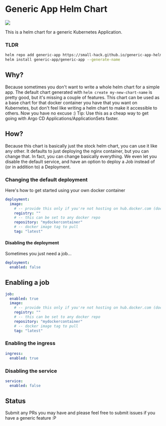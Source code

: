 # Generic App Helm Chart
<a href="https://github.com/small-hack/generic-app-helm/releases"><img src="https://img.shields.io/github/v/release/small-hack/generic-app-helm?style=plastic&labelColor=blue&color=green&logo=GitHub&logoColor=white"></a>

This is a helm chart for a generic Kubernetes Application.


### TLDR
```bash
helm repo add generic-app https://small-hack.github.io/generic-app-helm
helm install generic-app/generic-app --generate-name
```

## Why?

Because sometimes you don't want to write a whole helm chart for a simple app. The default chart generated with `helm create my-new-chart-name` is pretty good, but it's missing a couple of features. This chart can be used as a base chart for that docker container you have that you want on Kubernetes, but don't feel like writing a helm chart to make it accessible to others. Now you have no excuse :) Tip: Use this as a cheap way to get going with Argo CD Applications/ApplicationSets faster.

## How?

Because this chart is basically just the stock helm chart, you can use it like any other. It defaults to just deploying the nginx container, but you can change that. In fact, you can change basically everything. We even let you disable the default service, and have an option to deploy a Job instead of (or in addition to) a Deployment.


### Changing the default deployment

Here's how to get started using your own docker container

```yaml
deployment:
  image:
    # -- provide this only if you're not hosting on hub.docker.com (docker.io)
    registry: ""
    # -- this can be set to any docker repo
    repository: "mydockercontainer"
    # -- docker image tag to pull
    tag: "latest"
```

#### Disabling the deployment

Sometimes you just need a job...

```yaml
deployment:
  enabled: false
```


## Enabling a job

```yaml
job:
  enabled: true
  image:
    # -- provide this only if you're not hosting on hub.docker.com (docker.io)
    registry: ""
    # -- this can be set to any docker repo
    repository: "mydockercontainer"
    # -- docker image tag to pull
    tag: "latest"
```

### Enabling the ingress

```yaml
ingress:
  enabled: true
```

### Disabling the service

```yaml
service:
  enabled: false
```

## Status

Submit any PRs you may have and please feel free to submit issues if you have a generic feature :P

